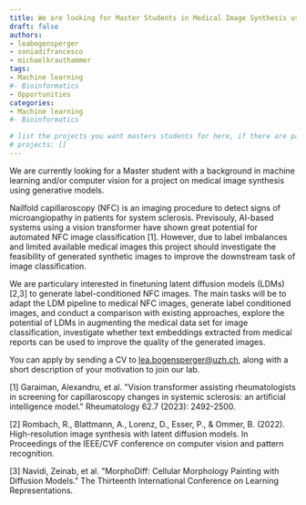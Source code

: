 ```yaml
---
title: We are looking for Master Students in Medical Image Synthesis using Generative Models!
draft: false
authors:
- leabogensperger
- soniadifrancesco
- michaelkrauthammer
tags: 
- Machine learning
#- Bioinformatics
- Opportunities
categories:
- Machine learning
#- Bioinformatics

# list the projects you want masters students for here, if there are pages for them
# projects: []
---
```



We are currently looking for a Master student with a background in machine learning and/or computer vision for a project on medical image synthesis using generative models.

Nailfold capillaroscopy (NFC) is an imaging procedure to detect signs of microangiopathy in patients for system sclerosis. Previsouly, AI-based systems using a vision transformer have shown great potential for automated NFC image classification [1]. However, due to label imbalances and limited available medical images this project should investigate the feasibility of generated synthetic images to improve the downstream task of image classification.

We are particulary interested in finetuning latent diffusion models (LDMs) [2,3] to generate label-conditioned NFC images. The main tasks will be to adapt the LDM pipeline to medical NFC images, generate label conditioned images, and conduct a comparison with existing approaches, explore the potential of LDMs in augmenting the medical data set for image classification,
investigate whether text embeddings extracted from medical reports can be used to improve the quality of the generated images.

You can apply by sending a CV to lea.bogensperger@uzh.ch, along with a short description of your motivation to join our lab.


[1] Garaiman, Alexandru, et al. "Vision transformer assisting rheumatologists in screening for capillaroscopy changes in systemic sclerosis: an artificial intelligence model." Rheumatology 62.7 (2023): 2492-2500.

[2] Rombach, R., Blattmann, A., Lorenz, D., Esser, P., & Ommer, B. (2022). High-resolution image synthesis with latent diffusion models. In Proceedings of the IEEE/CVF conference on computer vision and pattern recognition.

[3] Navidi, Zeinab, et al. "MorphoDiff: Cellular Morphology Painting with Diffusion Models." The Thirteenth International Conference on Learning Representations.